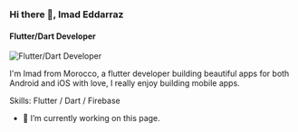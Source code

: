 ### Hi there 👋, Imad Eddarraz
#### Flutter/Dart Developer
![Flutter/Dart Developer](https://storage.googleapis.com/cms-storage-bucket/ed2e069ee37807f5975a.jpg)

I'm Imad from Morocco, a flutter developer building beautiful apps for both Android and iOS with love, I really enjoy building mobile apps.

Skills: Flutter / Dart / Firebase 

- 🔭 I’m currently working on this page. 




